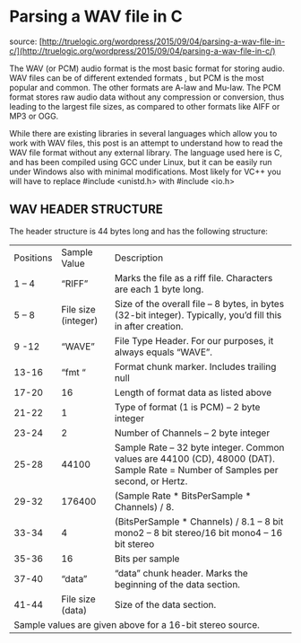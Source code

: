 # Parsing a WAV file in C

source: [http://truelogic.org/wordpress/2015/09/04/parsing-a-wav-file-in-c/](http://truelogic.org/wordpress/2015/09/04/parsing-a-wav-file-in-c/)

The WAV (or PCM) audio format is the most basic format for storing audio. WAV files can be of different extended formats , but PCM is the most popular and common. The other formats are A-law and Mu-law. The PCM format stores raw audio data without any compression or conversion, thus leading to the largest file sizes, as compared to other formats like AIFF or MP3 or OGG.

While there are existing libraries in several languages which allow you to work with WAV files, this post is an attempt to understand how to read the WAV file format without any external library. The language used here is C, and has been compiled using GCC under Linux, but it can be easily run under Windows also with minimal modifications. Most likely for VC++ you will have to replace #include <unistd.h> with #include <io.h>

## WAV HEADER STRUCTURE
The header structure is 44 bytes long and has the following structure:  

<table  summary="WAV File Header">

<tbody>

<tr>

<td>Positions</td>

<td>Sample Value</td>

<td>Description</td>

</tr>

<tr>

<td>1 – 4</td>

<td>“RIFF”</td>

<td>Marks the file as a riff file. Characters are each 1 byte long.</td>

</tr>

<tr>

<td>5 – 8</td>

<td>File size (integer)</td>

<td>Size of the overall file – 8 bytes, in bytes (32-bit integer). Typically, you’d fill this in after creation.</td>

</tr>

<tr>

<td>9 -12</td>

<td>“WAVE”</td>

<td>File Type Header. For our purposes, it always equals “WAVE”.</td>

</tr>

<tr>

<td>13-16</td>

<td>“fmt “</td>

<td>Format chunk marker. Includes trailing null</td>

</tr>

<tr>

<td>17-20</td>

<td>16</td>

<td>Length of format data as listed above</td>

</tr>

<tr>

<td>21-22</td>

<td>1</td>

<td>Type of format (1 is PCM) – 2 byte integer</td>

</tr>

<tr>

<td>23-24</td>

<td>2</td>

<td>Number of Channels – 2 byte integer</td>

</tr>

<tr>

<td>25-28</td>

<td>44100</td>

<td>Sample Rate – 32 byte integer. Common values are 44100 (CD), 48000 (DAT). Sample Rate = Number of Samples per second, or Hertz.</td>

</tr>

<tr>

<td>29-32</td>

<td>176400</td>

<td>(Sample Rate * BitsPerSample * Channels) / 8.</td>

</tr>

<tr>

<td>33-34</td>

<td>4</td>

<td>(BitsPerSample * Channels) / 8.1 – 8 bit mono2 – 8 bit stereo/16 bit mono4 – 16 bit stereo</td>

</tr>

<tr>

<td>35-36</td>

<td>16</td>

<td>Bits per sample</td>

</tr>

<tr>

<td>37-40</td>

<td>“data”</td>

<td>“data” chunk header. Marks the beginning of the data section.</td>

</tr>

<tr>

<td>41-44</td>

<td>File size (data)</td>

<td>Size of the data section.</td>

</tr>

<tr>

<td colspan="3">Sample values are given above for a 16-bit stereo source.</td>

</tr>

</tbody>

</table>